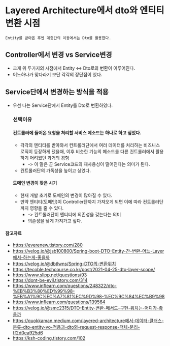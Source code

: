 # Layered Architecture에서 dto와 엔티티 변환 시점

```
Entity를 받아온 후엔 계층간의 이동에서는 Dto를 활용한다.  
```

## Controller에서 변경 vs Service변경
- 크게 위 두가지의 시점에서 Entity <-> Dto로의 변환이 이루어진다.
- 어느하나가 맞다라기 보단 각각의 장단점이 있다.

## Service단에서 변경하는 방식을 적용
- 우선 나는 Service단에서 Entity를 Dto로 변환하였다.
  ### 선택이유
  #### 컨트롤러에 들어온 요청을 처리할 서비스 메소드는 하나로 하고 싶었다.
  - 각각의 엔티티를 받아와서 컨트롤러단에서 여러 데이터를 처리하는 비즈니스 로직이 등장하게 됐을때, 이후 비슷한 기능의 메소드를 다른 컨트롤러에서 활용하기 어려웠던 과거의 경험
    - -> 이 말은 곧 Service코드의 재사용성이 떨어진다는 의미가 된다.
  - 컨트롤러단의 가독성을 높이고 싶었다.
  #### 도메인 변경이 잦은 시기
  - 현재 개발 초기로 도메인의 변경이 많아질 수 있다.
  - 만약 엔티티(도메인)이 Controller단까지 가져오게 되면 이에 따라 컨트롤러단까지 영향을 줄 수 있다.
    - -> 컨트롤러단이 엔티티에 의존성을 갖는다는 의미
    - 의존성을 낮게 가져가고 싶다.









#### 참고자료
- https://everenew.tistory.com/280
- https://velog.io/@jsb100800/Spring-boot-DTO-Entity-간-변환-어느-Layer에서-하는게-좋을까
- https://velog.io/@dbtlwns/Spring-DTO의-변환위치
- https://tecoble.techcourse.co.kr/post/2021-04-25-dto-layer-scope/
- https://www.slipp.net/questions/93
- https://dont-be-evil.tistory.com/314
- https://www.inflearn.com/questions/248322/dto-%EB%B3%80%ED%99%98-%EB%A1%9C%EC%A7%81%EC%9D%98-%EC%9C%84%EC%B9%98
- https://www.inflearn.com/questions/139564
- https://velog.io/@smc2315/DTO-Entity-변환-메서드-구현-위치는-어디가-좋을까
- https://quokkaman.medium.com/layered-architecture에서-데이터-클래스-분류-dto-entity-vo-적용과-dto와-request-response-객체-분리-ff2d0ea925d6
- https://ksh-coding.tistory.com/102

